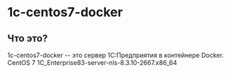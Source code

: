 # 1c-centos7-docker

## Что это?

1c-centos7-docker -- это сервер 1С:Предприятия в контейнере Docker.
CentOS 7
1C_Enterprise83-server-nls-8.3.10-2667.x86_64
